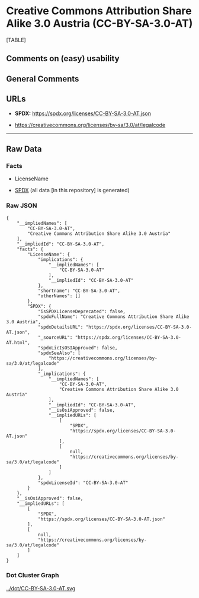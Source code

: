# Creative Commons Attribution Share Alike 3.0 Austria (CC-BY-SA-3.0-AT)

[TABLE]

## Comments on (easy) usability

## General Comments

## URLs

-   **SPDX:** https://spdx.org/licenses/CC-BY-SA-3.0-AT.json

-   https://creativecommons.org/licenses/by-sa/3.0/at/legalcode

------------------------------------------------------------------------

## Raw Data

### Facts

-   LicenseName

-   [SPDX](https://spdx.org/licenses/CC-BY-SA-3.0-AT.html "SPDX") (all
    data \[in this repository\] is generated)

### Raw JSON

    {
        "__impliedNames": [
            "CC-BY-SA-3.0-AT",
            "Creative Commons Attribution Share Alike 3.0 Austria"
        ],
        "__impliedId": "CC-BY-SA-3.0-AT",
        "facts": {
            "LicenseName": {
                "implications": {
                    "__impliedNames": [
                        "CC-BY-SA-3.0-AT"
                    ],
                    "__impliedId": "CC-BY-SA-3.0-AT"
                },
                "shortname": "CC-BY-SA-3.0-AT",
                "otherNames": []
            },
            "SPDX": {
                "isSPDXLicenseDeprecated": false,
                "spdxFullName": "Creative Commons Attribution Share Alike 3.0 Austria",
                "spdxDetailsURL": "https://spdx.org/licenses/CC-BY-SA-3.0-AT.json",
                "_sourceURL": "https://spdx.org/licenses/CC-BY-SA-3.0-AT.html",
                "spdxLicIsOSIApproved": false,
                "spdxSeeAlso": [
                    "https://creativecommons.org/licenses/by-sa/3.0/at/legalcode"
                ],
                "_implications": {
                    "__impliedNames": [
                        "CC-BY-SA-3.0-AT",
                        "Creative Commons Attribution Share Alike 3.0 Austria"
                    ],
                    "__impliedId": "CC-BY-SA-3.0-AT",
                    "__isOsiApproved": false,
                    "__impliedURLs": [
                        [
                            "SPDX",
                            "https://spdx.org/licenses/CC-BY-SA-3.0-AT.json"
                        ],
                        [
                            null,
                            "https://creativecommons.org/licenses/by-sa/3.0/at/legalcode"
                        ]
                    ]
                },
                "spdxLicenseId": "CC-BY-SA-3.0-AT"
            }
        },
        "__isOsiApproved": false,
        "__impliedURLs": [
            [
                "SPDX",
                "https://spdx.org/licenses/CC-BY-SA-3.0-AT.json"
            ],
            [
                null,
                "https://creativecommons.org/licenses/by-sa/3.0/at/legalcode"
            ]
        ]
    }

### Dot Cluster Graph

[../dot/CC-BY-SA-3.0-AT.svg](../dot/CC-BY-SA-3.0-AT.svg "../dot/CC-BY-SA-3.0-AT.svg")
